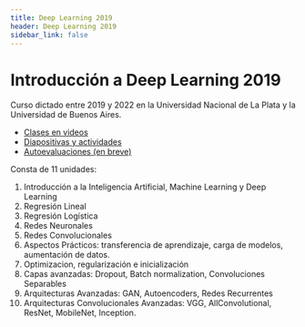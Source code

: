 ```yaml
---
title: Deep Learning 2019
header: Deep Learning 2019
sidebar_link: false
---
```


# Introducción a Deep Learning 2019

Curso dictado entre 2019 y 2022 en la Universidad Nacional de La Plata y la Universidad de Buenos Aires.


* [Clases en videos](https://www.youtube.com/playlist?list=PLIsufCSbGAxSd_2nSyqExNgQyoVZqYl0E)
* [Diapositivas y actividades](https://drive.google.com/drive/folders/1OiG19VDYB7JLvla0gQ7KFRosHhXu0Ah-?usp=sharing)
* [Autoevaluaciones (en breve)](#)


Consta de 11 unidades:

1. Introducción a la Inteligencia Artificial, Machine Learning y Deep Learning
2. Regresión Lineal
3. Regresión Logística
4. Redes Neuronales
6. Redes Convolucionales
7. Aspectos Prácticos: transferencia de aprendizaje, carga de modelos, aumentación de datos.
8. Optimizacion, regularización e inicialización
9. Capas avanzadas: Dropout, Batch normalization, Convoluciones Separables
10. Arquitecturas Avanzadas: GAN, Autoencoders, Redes Recurrentes
11. Arquitecturas Convolucionales Avanzadas: VGG, AllConvolutional, ResNet, MobileNet, Inception.